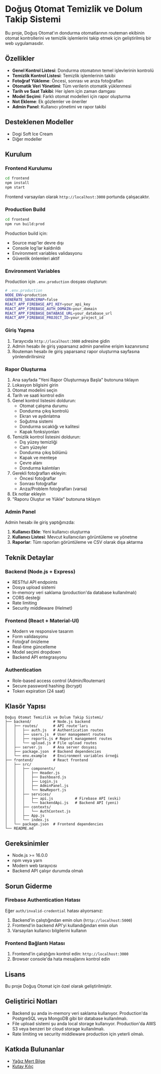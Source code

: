 # Doğuş Otomat Temizlik ve Dolum Takip Sistemi

Bu proje, Doğuş Otomat'ın dondurma otomatlarının routeman ekibinin otomat kontrollerini ve temizlik işlemlerini takip etmek için geliştirilmiş bir web uygulamasıdır.

## Özellikler

- **Genel Kontrol Listesi**: Dondurma otomatının temel işlevlerinin kontrolü
- **Temizlik Kontrol Listesi**: Temizlik işlemlerinin takibi
- **Fotoğraf Yükleme**: Öncesi, sonrası ve arıza fotoğrafları
- **Otomatik Veri Yönetimi**: Tüm verilerin otomatik yüklenmesi
- **Tarih ve Saat Takibi**: Her işlem için zaman damgası
- **Model Seçimi**: Farklı otomat modelleri için rapor oluşturma
- **Not Ekleme**: Ek gözlemler ve öneriler
- **Admin Panel**: Kullanıcı yönetimi ve rapor takibi

## Desteklenen Modeller

- Dogi Soft Ice Cream
- Diğer modeller

## Kurulum

### Frontend Kurulumu

```bash
cd frontend
npm install
npm start
```

Frontend varsayılan olarak `http://localhost:3000` portunda çalışacaktır.

### Production Build

```bash
cd frontend
npm run build:prod
```

Production build için:
- Source map'ler devre dışı
- Console log'lar kaldırıldı
- Environment variables validasyonu
- Güvenlik önlemleri aktif

### Environment Variables

Production için `.env.production` dosyası oluşturun:

```bash
# .env.production
NODE_ENV=production
GENERATE_SOURCEMAP=false
REACT_APP_FIREBASE_API_KEY=your_api_key
REACT_APP_FIREBASE_AUTH_DOMAIN=your_domain
REACT_APP_FIREBASE_DATABASE_URL=your_database_url
REACT_APP_FIREBASE_PROJECT_ID=your_project_id
```

### Giriş Yapma

1. Tarayıcıda `http://localhost:3000` adresine gidin
2. Admin hesabı ile giriş yaparsanız admin paneline erişim kazanırsınız
3. Routeman hesabı ile giriş yaparsanız rapor oluşturma sayfasına yönlendirilirsiniz

### Rapor Oluşturma

1. Ana sayfada "Yeni Rapor Oluşturmaya Başla" butonuna tıklayın
2. Lokasyon bilgisini girin
3. Otomat modelini seçin
4. Tarih ve saati kontrol edin
5. Genel kontrol listesini doldurun:
   - Otomat çalışma durumu
   - Dondurma çıkış kontrolü
   - Ekran ve aydınlatma
   - Soğutma sistemi
   - Dondurma sıcaklığı ve kalitesi
   - Kapak fonksiyonları
6. Temizlik kontrol listesini doldurun:
   - Dış yüzey temizliği
   - Cam yüzeyler
   - Dondurma çıkış bölümü
   - Kapak ve menteşe
   - Çevre alanı
   - Dondurma kalıntıları
7. Gerekli fotoğrafları ekleyin:
   - Öncesi fotoğraflar
   - Sonrası fotoğraflar
   - Arıza/Problem fotoğrafları (varsa)
8. Ek notlar ekleyin
9. "Raporu Oluştur ve Yükle" butonuna tıklayın

### Admin Panel

Admin hesabı ile giriş yaptığınızda:

1. **Kullanıcı Ekle**: Yeni kullanıcı oluşturma
2. **Kullanıcı Listesi**: Mevcut kullanıcıları görüntüleme ve yönetme
3. **Raporlar**: Tüm raporları görüntüleme ve CSV olarak dışa aktarma

## Teknik Detaylar

### Backend (Node.js + Express)
- RESTful API endpoints
- Dosya upload sistemi
- In-memory veri saklama (production'da database kullanılmalı)
- CORS desteği
- Rate limiting
- Security middleware (Helmet)

### Frontend (React + Material-UI)
- Modern ve responsive tasarım
- Form validasyonu
- Fotoğraf önizleme
- Real-time güncelleme
- Model seçimi dropdown
- Backend API entegrasyonu

### Authentication
- Role-based access control (Admin/Routeman)
- Secure password hashing (bcrypt)
- Token expiration (24 saat)

## Klasör Yapısı

```
Doğuş Otomat Temizlik ve Dolum Takip Sistemi/
├── backend/          # Node.js backend
│   ├── routes/       # API route'ları
│   │   ├── auth.js   # Authentication routes
│   │   ├── users.js  # User management routes
│   │   ├── reports.js # Report management routes
│   │   └── upload.js # File upload routes
│   ├── server.js     # Ana server dosyası
│   ├── package.json  # Backend dependencies
│   └── env.example   # Environment variables örneği
├── frontend/         # React frontend
│   ├── src/
│   │   ├── components/
│   │   │   ├── Header.js
│   │   │   ├── Dashboard.js
│   │   │   ├── Login.js
│   │   │   ├── AdminPanel.js
│   │   │   └── NewReport.js
│   │   ├── services/
│   │   │   ├── api.js          # Firebase API (eski)
│   │   │   └── backendApi.js   # Backend API (yeni)
│   │   ├── contexts/
│   │   │   └── AuthContext.js
│   │   ├── App.js
│   │   └── index.js
│   └── package.json  # Frontend dependencies
└── README.md
```

## Gereksinimler

- Node.js >= 16.0.0
- npm veya yarn
- Modern web tarayıcısı
- Backend API çalışır durumda olmalı

## Sorun Giderme

### Firebase Authentication Hatası
Eğer `auth/invalid-credential` hatası alıyorsanız:
1. Backend'in çalıştığından emin olun (`http://localhost:5000`)
2. Frontend'in backend API'yi kullandığından emin olun
3. Varsayılan kullanıcı bilgilerini kullanın

### Frontend Bağlantı Hatası
1. Frontend'in çalıştığını kontrol edin: `http://localhost:3000`
2. Browser console'da hata mesajlarını kontrol edin

## Lisans

Bu proje Doğuş Otomat için özel olarak geliştirilmiştir.

## Geliştirici Notları

- Backend şu anda in-memory veri saklama kullanıyor. Production'da PostgreSQL veya MongoDB gibi bir database kullanılmalı.
- File upload sistemi şu anda local storage kullanıyor. Production'da AWS S3 veya benzeri bir cloud storage kullanılmalı.
- Rate limiting ve security middleware production için yeterli olmalı.
## Katkıda Bulunanlar

- [Yağız Mert Bilge](https://github.com/ymertbilge)
- [Kutay Kılıç](https://github.com/kutaykilicai)
